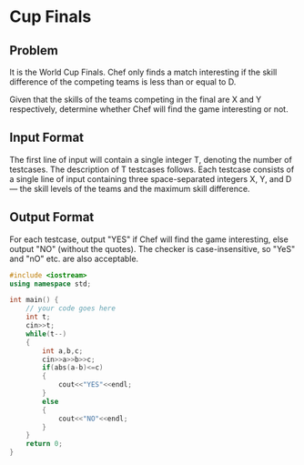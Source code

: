 # Cup Finals
## Problem
It is the World Cup Finals. Chef only finds a match interesting if the skill difference of the competing teams is less than or equal to D.

Given that the skills of the teams competing in the final are X and Y respectively, determine whether Chef will find the game interesting or not.

## Input Format
The first line of input will contain a single integer T, denoting the number of testcases. The description of T testcases follows.
Each testcase consists of a single line of input containing three space-separated integers X, Y, and D — the skill levels of the teams and the maximum skill difference.
## Output Format
For each testcase, output "YES" if Chef will find the game interesting, else output "NO" (without the quotes). The checker is case-insensitive, so "YeS" and "nO" etc. are also acceptable.

```cpp
#include <iostream>
using namespace std;

int main() {
	// your code goes here
	int t;
	cin>>t;
	while(t--)
	{
	    int a,b,c;
	    cin>>a>>b>>c;
	    if(abs(a-b)<=c)
	    {
	        cout<<"YES"<<endl;
	    }
	    else
	    {
	        cout<<"NO"<<endl;
	    }
	}
	return 0;
}

```